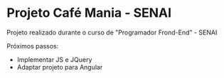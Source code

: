 # Projeto Café Mania - SENAI

Projeto realizado durante o curso de "Programador Frond-End" - SENAI

Próximos passos:
<ul>
  <li> Implementar JS e JQuery
  <li> Adaptar projeto para Angular
<ul>
